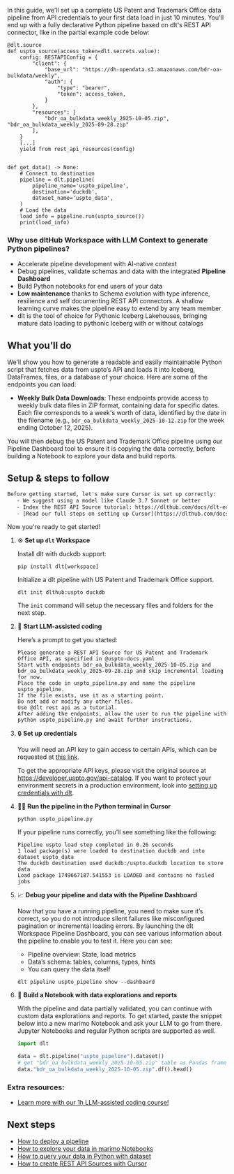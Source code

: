 In this guide, we'll set up a complete US Patent and Trademark Office data pipeline from API credentials to your first data load in just 10 minutes. You'll end up with a fully declarative Python pipeline based on dlt's REST API connector, like in the partial example code below:

```python-outcome
@dlt.source
def uspto_source(access_token=dlt.secrets.value):
    config: RESTAPIConfig = {
        "client": {
            "base_url": "https://dh-opendata.s3.amazonaws.com/bdr-oa-bulkdata/weekly",
            "auth": {
                "type": "bearer",
                "token": access_token,
            }
        },
        "resources": [
            "bdr_oa_bulkdata_weekly_2025-10-05.zip", "bdr_oa_bulkdata_weekly_2025-09-28.zip"
        ],
    }
    [...]
    yield from rest_api_resources(config)


def get_data() -> None:
    # Connect to destination
    pipeline = dlt.pipeline(
        pipeline_name='uspto_pipeline',
        destination='duckdb',
        dataset_name='uspto_data', 
    )
    # Load the data
    load_info = pipeline.run(uspto_source())
    print(load_info) 
```

### Why use dltHub Workspace with LLM Context to generate Python pipelines?

- Accelerate pipeline development with AI-native context
- Debug pipelines, validate schemas and data with the integrated **Pipeline Dashboard**
- Build Python notebooks for end users of your data
- **Low maintenance** thanks to Schema evolution with type inference, resilience and self documenting REST API connectors. A shallow learning curve makes the pipeline easy to extend by any team member
- dlt is the tool of choice for Pythonic Iceberg Lakehouses, bringing mature data loading to pythonic Iceberg with or without catalogs

## What you’ll do

We’ll show you how to generate a readable and easily maintainable Python script that fetches data from uspto’s API and loads it into Iceberg, DataFrames, files, or a database of your choice. Here are some of the endpoints you can load:

- **Weekly Bulk Data Downloads**: These endpoints provide access to weekly bulk data files in ZIP format, containing data for specific dates. Each file corresponds to a week's worth of data, identified by the date in the filename (e.g., `bdr_oa_bulkdata_weekly_2025-10-12.zip` for the week ending October 12, 2025).

You will then debug the US Patent and Trademark Office pipeline using our Pipeline Dashboard tool to ensure it is copying the data correctly, before building a Notebook to explore your data and build reports.

## Setup & steps to follow

```default
Before getting started, let's make sure Cursor is set up correctly:
   - We suggest using a model like Claude 3.7 Sonnet or better
   - Index the REST API Source tutorial: https://dlthub.com/docs/dlt-ecosystem/verified-sources/rest_api/ and add it to context as **@dlt rest api**
   - [Read our full steps on setting up Cursor](https://dlthub.com/docs/dlt-ecosystem/llm-tooling/cursor-restapi#23-configuring-cursor-with-documentation)
```

Now you're ready to get started!

1. ⚙️ **Set up `dlt` Workspace**
    
    Install dlt with duckdb support:
    ```shell
    pip install dlt[workspace]
    ```

    Initialize a dlt pipeline with US Patent and Trademark Office support.
    ```shell
    dlt init dlthub:uspto duckdb
    ```

    The `init` command will setup the necessary files and folders for the next step.
    
2. 🤠 **Start LLM-assisted coding**
    
    Here’s a prompt to get you started:
    
    ```prompt
    Please generate a REST API Source for US Patent and Trademark Office API, as specified in @uspto-docs.yaml 
    Start with endpoints bdr_oa_bulkdata_weekly_2025-10-05.zip and bdr_oa_bulkdata_weekly_2025-09-28.zip and skip incremental loading for now. 
    Place the code in uspto_pipeline.py and name the pipeline uspto_pipeline. 
    If the file exists, use it as a starting point. 
    Do not add or modify any other files. 
    Use @dlt rest api as a tutorial. 
    After adding the endpoints, allow the user to run the pipeline with python uspto_pipeline.py and await further instructions.
    ```

    
3. 🔒 **Set up credentials** 
    
    You will need an API key to gain access to certain APIs, which can be requested at [this link](https://account.uspto.gov/api-manager/).
    
    To get the appropriate API keys, please visit the original source at https://developer.uspto.gov/api-catalog.
    If you want to protect your environment secrets in a production environment, look into [setting up credentials with dlt](https://dlthub.com/docs/walkthroughs/add_credentials).
    
4. 🏃‍♀️ **Run the pipeline in the Python terminal in Cursor**
    
    ```shell
    python uspto_pipeline.py
    ```
    
    If your pipeline runs correctly, you’ll see something like the following:
    
    ```shell
    Pipeline uspto load step completed in 0.26 seconds
    1 load package(s) were loaded to destination duckdb and into dataset uspto_data
    The duckdb destination used duckdb:/uspto.duckdb location to store data
    Load package 1749667187.541553 is LOADED and contains no failed jobs
    ```
    
5. 📈 **Debug your pipeline and data with the Pipeline Dashboard**

    Now that you have a running pipeline, you need to make sure it’s correct, so you do not introduce silent failures like misconfigured pagination or incremental loading errors. By launching the dlt Workspace Pipeline Dashboard, you can see various information about the pipeline to enable you to test it. Here you can see:
    - Pipeline overview: State, load metrics
    - Data’s schema: tables, columns, types, hints
    - You can query the data itself
    
    ```shell
    dlt pipeline uspto_pipeline show --dashboard
    ```
    
6. 🐍 **Build a Notebook with data explorations and reports**

    With the pipeline and data partially validated, you can continue with custom data explorations and reports. To get started, paste the snippet below into a new marimo Notebook and ask your LLM to go from there. Jupyter Notebooks and regular Python scripts are supported as well.

    
    ```python
    import dlt

   data = dlt.pipeline("uspto_pipeline").dataset()
   # get "bdr_oa_bulkdata_weekly_2025-10-05.zip" table as Pandas frame
   data."bdr_oa_bulkdata_weekly_2025-10-05.zip".df().head()
    ```

### Extra resources:

- [Learn more with our 1h LLM-assisted coding course!](https://www.youtube.com/watch?v=GGid70rnJuM)

## Next steps

- [How to deploy a pipeline](https://dlthub.com/docs/walkthroughs/deploy-a-pipeline)
- [How to explore your data in marimo Notebooks](https://dlthub.com/docs/general-usage/dataset-access/marimo)
- [How to query your data in Python with dataset](https://dlthub.com/docs/general-usage/dataset-access/dataset)
- [How to create REST API Sources with Cursor](https://dlthub.com/docs/dlt-ecosystem/llm-tooling/cursor-restapi)
